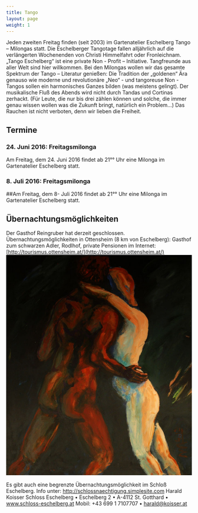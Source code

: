 ```yaml
---
title: Tango
layout: page
weight: 1
---
```


Jeden zweiten Freitag finden (seit 2003) im Gartenatelier Eschelberg Tango – Milongas statt. Die Eschelberger Tangotage fallen alljährlich auf die verlängerten Wochenenden von Christi Himmelfahrt oder Fronleichnam.  
„Tango Eschelberg“ ist eine private Non - Profit – Initiative. Tangfreunde aus aller Welt sind hier willkommen.
Bei den Milongas wollen wir das gesamte Spektrum der Tango – Literatur genießen: Die Tradition der „goldenen“ Ära genauso wie moderne und revolutionäre „Neo“ - und tangoreuse Non -Tangos sollen ein harmonisches Ganzes bilden (was meistens gelingt).
Der musikalische Fluß des Abends wird nicht durch Tandas und Cortinas zerhackt. (Für Leute, die nur bis drei zählen können und solche, die immer genau wissen wollen was die Zukunft bringt, natürlich ein Problem...) Das Rauchen ist nicht verboten, denn wir lieben die Freiheit.

## Termine

### 24. Juni 2016: Freitagsmilonga

Am Freitag, dem 24. Juni 2016 findet ab 21°° Uhr eine Milonga im Gartenatelier Eschelberg statt.

### 8. Juli 2016: Freitagsmilonga

##Am Freitag, dem 8- Juli 2016 findet ab 21°° Uhr eine Milonga im Gartenatelier Eschelberg statt.


## Übernachtungsmöglichkeiten

Der Gasthof Reingruber hat derzeit geschlossen. Übernachtungsmöglichkeiten in Ottensheim (8 km von Eschelberg): Gasthof zum schwarzen Adler, Rodlhof, private Pensionen im Internet: [http://tourismus.ottensheim.at/](http://tourismus.ottensheim.at/)
![Titel](/files/tango/TB12_249.jpg)

 Es gibt auch eine begrenzte Übernachtungsmöglichkeit im Schloß Eschelberg.
Info unter:
http://schlossnaechtigung.simplesite.com
Harald Koisser
Schloss Eschelberg • Eschelberg 2  •  A-4112 St. Gotthard •  www.schloss-eschelberg.at Mobil: +43 699 1 7107707 • harald@koisser.at

